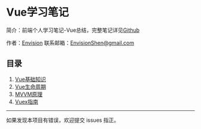 # Vue学习笔记

简介：前端个人学习笔记-Vue总结，完整笔记详见[Github](https://github.com/MrEnvision/Front-end_learning_notes)

作者：[Envision](https://github.com/MrEnvision)         联系邮箱：[EnvisionShen@gmail.com](mailto:EnvisionShen@gmail.com)



## 目录

1. [Vue基础知识](Vue基础知识.md)
2. [Vue生命周期](生命周期.md)
3. [MVVM原理](MVVM模型.md)
4. [Vuex指南](Vuex/Vuex指南.md)



------

如果发现本项目有错误，欢迎提交 issues 指正。

